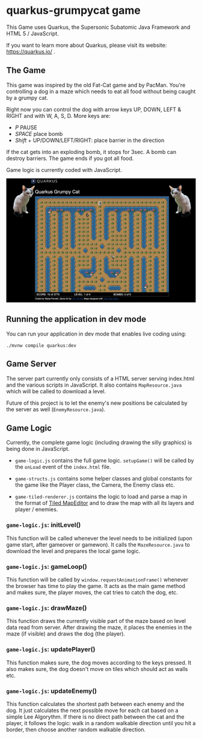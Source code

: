 # quarkus-grumpycat game

This Game uses Quarkus, the Supersonic Subatomic Java Framework and HTML 5 / JavaScript.

If you want to learn more about Quarkus, please visit its website: https://quarkus.io/ .

## The Game

This game was inspired by the old Fat-Cat game and by PacMan. You're controlling a dog in a maze which needs to eat all food without being caught by a grumpy cat. 

Right now you can control the dog with arrow keys UP, DOWN, LEFT & RIGHT and with W, A, S, D. More keys are:

- *P* PAUSE
- *SPACE* place bomb
- *Shift* + UP/DOWN/LEFT/RIGHT: place barrier in the direction

If the cat gets into an exploding bomb, it stops for 3sec. A bomb can destroy barriers. The game ends if you got all food.
  

Game logic is currently coded with JavaScript. 

![the game](docs/the-game.png)

## Running the application in dev mode

You can run your application in dev mode that enables live coding using:
```shell script
./mvnw compile quarkus:dev
```

## Game Server
The server part currently only consists of a HTML server serving index.html and the various scripts in JavaScript. It also contains `MapResource.java` which will be called to download a level. 

Future of this project is to let the enemy's new positions be calculated by the server as well (`EnemyResource.java`).

## Game Logic
Currently, the complete game logic (including drawing the silly graphics) is being done in JavaScript. 

- `game-logic.js` contains the full game logic. `setupGame()` will be called by the `onLoad` event of the `index.html` file.

- `game-structs.js` contains some helper classes and global constants for the game like the Player class, the Camera, the Enemy class etc. 

- `game-tiled-renderer.js` contains the logic to load and parse a map in the format of [Tiled MapEditor](https://mapeditor.org) and to draw the map with all its layers and player / enemies.

### `game-logic.js`: initLevel()
This function will be called whenever the level needs to be initialized (upon game start, after gameover or gamewon). It calls the `MazeResource.java` to download the level and prepares the local game logic. 

### `game-logic.js`: gameLoop()
This function will be called by `window.requestAnimationFrame()` whenever the browser has time to play the game. It acts as the main game method and makes sure, the player moves, the cat tries to catch the dog, etc.

### `game-logic.js`: drawMaze() 
This function draws the currently visible part of the maze based on level data read from server. After drawing the maze, it places the enemies in the maze (if visible) and draws the dog (the player).


### `game-logic.js`: updatePlayer()
This function makes sure, the dog moves according to the keys pressed. It also makes sure, the dog doesn't move on tiles which should act as walls etc. 

### `game-logic.js`: updateEnemy() 
This function calculates the shortest path between each enemy and the dog. It just calculates the next possible move for each cat based on a simple Lee Algorythm. If there is no direct path between the cat and the player, it follows the logic: walk in a random walkable direction until you hit a border, then choose another random walkable direction. 

